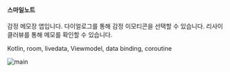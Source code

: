 #### 스마일노트
감정 메모장 앱입니다. 다이얼로그를 통해 감정 이모티콘을 선택할 수 있습니다. 리사이클러뷰를 통해 메모를 확인할 수 있습니다.

Kotlin, room, livedata, Viewmodel, data binding, coroutine



<img src="https://github.com/dahyeon777/rootNote/assets/168621121/2edb0355-69c0-477d-b979-7cbaa431e499" alt="main">


 
